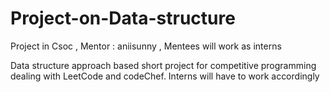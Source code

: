# Project-on-Data-structure
Project in Csoc , Mentor : aniisunny , Mentees will work as interns

Data structure approach based short project for competitive programming dealing with LeetCode and codeChef. Interns will have to work accordingly
